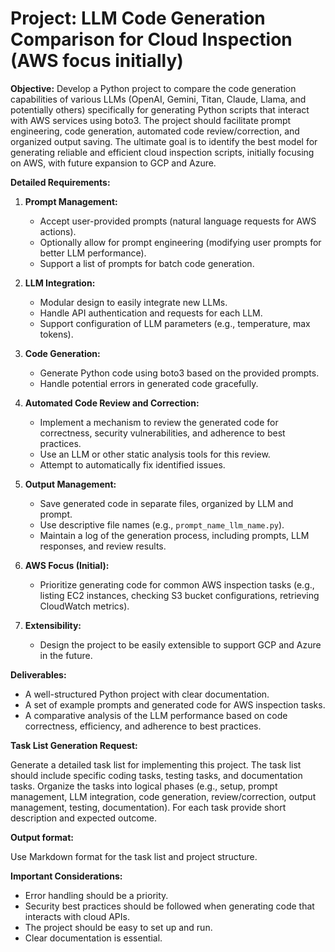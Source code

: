 # Project: LLM Code Generation Comparison for Cloud Inspection (AWS focus initially)

**Objective:** Develop a Python project to compare the code generation capabilities of various LLMs (OpenAI, Gemini, Titan, Claude, Llama, and potentially others) specifically for generating Python scripts that interact with AWS services using boto3. The project should facilitate prompt engineering, code generation, automated code review/correction, and organized output saving. The ultimate goal is to identify the best model for generating reliable and efficient cloud inspection scripts, initially focusing on AWS, with future expansion to GCP and Azure.

**Detailed Requirements:**

1. **Prompt Management:**
    * Accept user-provided prompts (natural language requests for AWS actions).
    * Optionally allow for prompt engineering (modifying user prompts for better LLM performance).
    * Support a list of prompts for batch code generation.

2. **LLM Integration:**
    * Modular design to easily integrate new LLMs.
    * Handle API authentication and requests for each LLM.
    * Support configuration of LLM parameters (e.g., temperature, max tokens).

3. **Code Generation:**
    * Generate Python code using boto3 based on the provided prompts.
    * Handle potential errors in generated code gracefully.

4. **Automated Code Review and Correction:**
    * Implement a mechanism to review the generated code for correctness, security vulnerabilities, and adherence to best practices.
    * Use an LLM or other static analysis tools for this review.
    * Attempt to automatically fix identified issues.

5. **Output Management:**
    * Save generated code in separate files, organized by LLM and prompt.
    * Use descriptive file names (e.g., `prompt_name_llm_name.py`).
    * Maintain a log of the generation process, including prompts, LLM responses, and review results.

6. **AWS Focus (Initial):**
    * Prioritize generating code for common AWS inspection tasks (e.g., listing EC2 instances, checking S3 bucket configurations, retrieving CloudWatch metrics).

7. **Extensibility:**
    * Design the project to be easily extensible to support GCP and Azure in the future.

**Deliverables:**

* A well-structured Python project with clear documentation.
* A set of example prompts and generated code for AWS inspection tasks.
* A comparative analysis of the LLM performance based on code correctness, efficiency, and adherence to best practices.

**Task List Generation Request:**

Generate a detailed task list for implementing this project. The task list should include specific coding tasks, testing tasks, and documentation tasks. Organize the tasks into logical phases (e.g., setup, prompt management, LLM integration, code generation, review/correction, output management, testing, documentation). For each task provide short description and expected outcome.

**Output format:**

Use Markdown format for the task list and project structure.

**Important Considerations:**

* Error handling should be a priority.
* Security best practices should be followed when generating code that interacts with cloud APIs.
* The project should be easy to set up and run.
* Clear documentation is essential.

